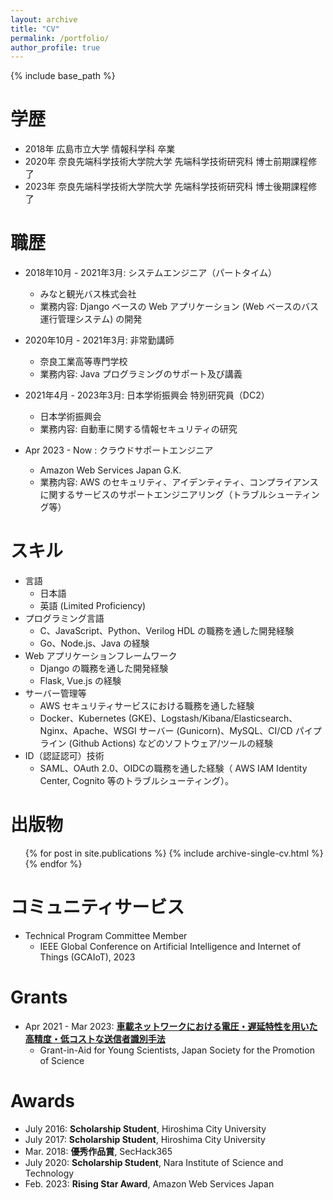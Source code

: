 ```yaml
---
layout: archive
title: "CV"
permalink: /portfolio/
author_profile: true
---
```


{% include base_path %}

学歴
======
* 2018年 広島市立大学 情報科学科 卒業
* 2020年 奈良先端科学技術大学院大学 先端科学技術研究科 博士前期課程修了
* 2023年 奈良先端科学技術大学院大学 先端科学技術研究科 博士後期課程修了

職歴
======
* 2018年10月 - 2021年3月: システムエンジニア（パートタイム）
  * みなと観光バス株式会社
  * 業務内容: Django ベースの Web アプリケーション (Web ベースのバス運行管理システム) の開発

* 2020年10月 - 2021年3月: 非常勤講師
  * 奈良工業高等専門学校
  * 業務内容: Java プログラミングのサポート及び講義
  
* 2021年4月 - 2023年3月: 日本学術振興会 特別研究員（DC2）
  * 日本学術振興会
  * 業務内容: 自動車に関する情報セキュリティの研究

* Apr 2023 - Now : クラウドサポートエンジニア
  * Amazon Web Services Japan G.K.
  * 業務内容: AWS のセキュリティ、アイデンティティ、コンプライアンスに関するサービスのサポートエンジニアリング（トラブルシューティング等）

スキル
======
* 言語
  * 日本語
  * 英語 (Limited Proficiency)
* プログラミング言語
  * C、JavaScript、Python、Verilog HDL の職務を通した開発経験
  * Go、Node.js、Java の経験
* Web アプリケーションフレームワーク
  * Django の職務を通した開発経験
  * Flask, Vue.js の経験
* サーバー管理等
  * AWS セキュリティサービスにおける職務を通した経験
  * Docker、Kubernetes (GKE)、Logstash/Kibana/Elasticsearch、Nginx、Apache、WSGI サーバー (Gunicorn)、MySQL、CI/CD パイプライン (Github Actions) などのソフトウェア/ツールの経験
* ID（認証認可）技術
  * SAML、OAuth 2.0、OIDCの職務を通した経験（ AWS IAM Identity Center, Cognito 等のトラブルシューティング）。

出版物
======
  <ul>{% for post in site.publications %}
    {% include archive-single-cv.html %}
  {% endfor %}</ul>
  
<!-- Talks
======
  <ul>{% for post in site.talks %}
    {% include archive-single-talk-cv.html %}
  {% endfor %}</ul>
-->

コミュニティサービス
======
* Technical Program Committee Member
  * IEEE Global Conference on Artificial Intelligence and Internet of Things (GCAIoT), 2023

Grants
======
* Apr 2021 - Mar 2023: <b><a href="https://kaken.nii.ac.jp/grant/KAKENHI-PROJECT-21J10516/">車載ネットワークにおける電圧・遅延特性を用いた高精度・低コストな送信者識別手法</a></b>
  * Grant-in-Aid for Young Scientists, Japan Society for the Promotion of Science

Awards
======
* July 2016: <b>Scholarship Student</b>, Hiroshima City University
* July 2017: <b>Scholarship Student</b>, Hiroshima City University
* Mar. 2018: <b>優秀作品賞</b>, SecHack365
* July 2020: <b>Scholarship Student</b>, Nara Institute of Science and Technology
* Feb. 2023: <b>Rising Star Award</b>, Amazon Web Services Japan

